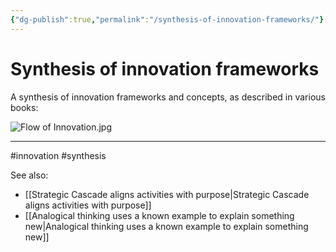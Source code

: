 ```yaml
---
{"dg-publish":true,"permalink":"/synthesis-of-innovation-frameworks/"}
---
```


# Synthesis of innovation frameworks

A synthesis of innovation frameworks and concepts, as described in various books:

![Flow of Innovation.jpg](/img/user/Attachments/Flow%20of%20Innovation.jpg)

---
#innovation #synthesis

See also:
- [[Strategic Cascade aligns activities with purpose\|Strategic Cascade aligns activities with purpose]]
- [[Analogical thinking uses a known example to explain something new\|Analogical thinking uses a known example to explain something new]]
